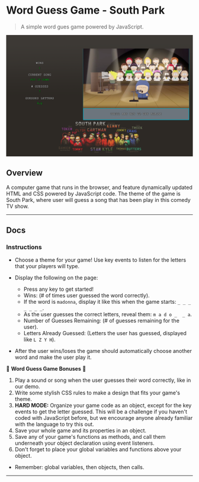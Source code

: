 # Word Guess Game - South Park

> A simple word gues game powered by JavaScript.

<img src="assets/images/Screen Shot.png">

## Overview

A computer game that runs in the browser, and feature dynamically updated HTML and CSS powered by  JavaScript code.  The theme of the game is South Park, where user will guess a song that has been play in this comedy TV show.

---

## Docs

### Instructions

- Choose a theme for your game!
Use key events to listen for the letters that your players will type.

- Display the following on the page:
  - Press any key to get started!
  - Wins: (# of times user guessed the word correctly).
  - If the word is `madonna`, display it like this when the game starts: `_ _ _ _ _ _ _`.
  - As the user guesses the correct letters, reveal them: `m a d o _  _ a`.
  - Number of Guesses Remaining: (# of guesses remaining for the user).
  - Letters Already Guessed: (Letters the user has guessed, displayed like `L Z Y H`).
  
- After the user wins/loses the game should automatically choose another word and make the user play it.  
  
:pushpin: **Word Guess Game Bonuses** :pushpin:

1. Play a sound or song when the user guesses their word correctly, like in our demo.
2. Write some stylish CSS rules to make a design that fits your game's theme.
3. **HARD MODE:** Organize your game code as an object, except for the key events to get the letter guessed. This will be a challenge if you haven't coded with JavaScript before, but we encourage anyone already familiar with the language to try this out.
4. Save your whole game and its properties in an object.
5. Save any of your game's functions as methods, and call them underneath your object declaration using event listeners.
6. Don't forget to place your global variables and functions above your object.
  
- Remember: global variables, then objects, then calls.

---
